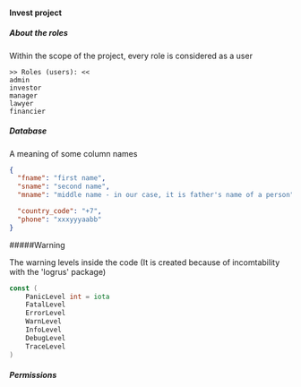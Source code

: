 #### Invest project

##### About the roles 
Within the scope of the project, every role is considered as a user

```text
>> Roles (users): <<
admin
investor
manager
lawyer
financier
```

##### Database

A meaning of some column names

```json
{
  "fname": "first name",
  "sname": "second name",
  "mname": "middle name - in our case, it is father's name of a person",

  "country_code": "+7",
  "phone": "xxxyyyaabb"
}
```

#####Warning

The warning levels inside the code (It is created because of incomtability with the 'logrus' package)

```go
const (
	PanicLevel int = iota
	FatalLevel
	ErrorLevel
	WarnLevel
	InfoLevel
	DebugLevel
	TraceLevel
)
```

##### Permissions
```go

```